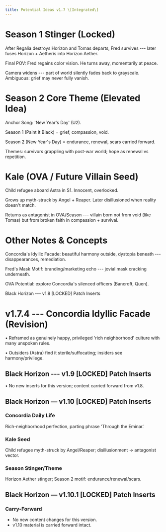 ```yaml
---
title: Potential Ideas v1.7 \[Integrated\]
---
```


# Season 1 Stinger (Locked)

After Regalia destroys Horizon and Tomas departs, Fred survives ---
later fuses Horizon + Aetheris into Horizon Aether.

Final POV: Fred regains color vision. He turns away, momentarily at
peace.

Camera widens --- part of world silently fades back to grayscale.
Ambiguous: grief may never fully vanish.

# Season 2 Core Theme (Elevated Idea)

Anchor Song: \'New Year's Day\' (U2).

Season 1 (Paint It Black) = grief, compassion, void.

Season 2 (New Year's Day) = endurance, renewal, scars carried forward.

Themes: survivors grappling with post-war world; hope as renewal vs
repetition.

# Kale (OVA / Future Villain Seed)

Child refugee aboard Astra in S1. Innocent, overlooked.

Grows up myth-struck by Angel + Reaper. Later disillusioned when reality
doesn't match.

Returns as antagonist in OVA/Season --- villain born not from void (like
Tomas) but from broken faith in compassion + survival.

# Other Notes & Concepts

Concordia's Idyllic Facade: beautiful harmony outside, dystopia beneath
--- disappearances, remediation.

Fred's Mask Motif: branding/marketing echo --- jovial mask cracking
underneath.

OVA Potential: explore Concordia's silenced officers (Bancroft, Quen).

Black Horizon --- v1.8 \[LOCKED\] Patch Inserts

# v1.7.4 --- Concordia Idyllic Facade (Revision)

• Reframed as genuinely happy, privileged 'rich neighborhood' culture
with many unspoken rules.

• Outsiders (Astra) find it sterile/suffocating; insiders see
harmony/privilege.

## Black Horizon --- v1.9 \[LOCKED\] Patch Inserts

• No new inserts for this version; content carried forward from v1.8.


## Black Horizon — v1.10 [LOCKED] Patch Inserts
### Concordia Daily Life
Rich-neighborhood perfection, parting phrase 'Through the Eminar.'

### Kale Seed
Child refugee myth-struck by Angel/Reaper; disillusionment → antagonist vector.

### Season Stinger/Theme
Horizon Aether stinger; Season 2 motif: endurance/renewal/scars.


## Black Horizon — v1.10.1 [LOCKED] Patch Inserts

### Carry-Forward
- No new content changes for this version.
- v1.10 material is carried forward intact.
